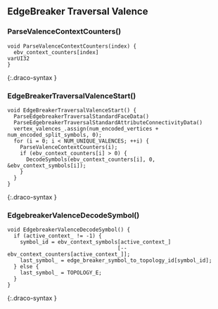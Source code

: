 
## EdgeBreaker Traversal Valence

### ParseValenceContextCounters()

~~~~~
void ParseValenceContextCounters(index) {
  ebv_context_counters[index]                                                         varUI32
}
~~~~~
{:.draco-syntax }



### EdgeBreakerTraversalValenceStart()

~~~~~
void EdgeBreakerTraversalValenceStart() {
  ParseEdgebreakerTraversalStandardFaceData()
  ParseEdgebreakerTraversalStandardAttributeConnectivityData()
  vertex_valences_.assign(num_encoded_vertices + num_encoded_split_symbols, 0);
  for (i = 0; i < NUM_UNIQUE_VALENCES; ++i) {
    ParseValenceContextCounters(i);
    if (ebv_context_counters[i] > 0) {
      DecodeSymbols(ebv_context_counters[i], 0, &ebv_context_symbols[i]);
    }
  }
}
~~~~~
{:.draco-syntax }



### EdgebreakerValenceDecodeSymbol()

~~~~~
void EdgebreakerValenceDecodeSymbol() {
  if (active_context_ != -1) {
    symbol_id = ebv_context_symbols[active_context_]
                                   [--ebv_context_counters[active_context_]];
    last_symbol_ = edge_breaker_symbol_to_topology_id[symbol_id];
  } else {
    last_symbol_ = TOPOLOGY_E;
  }
}
~~~~~
{:.draco-syntax }

